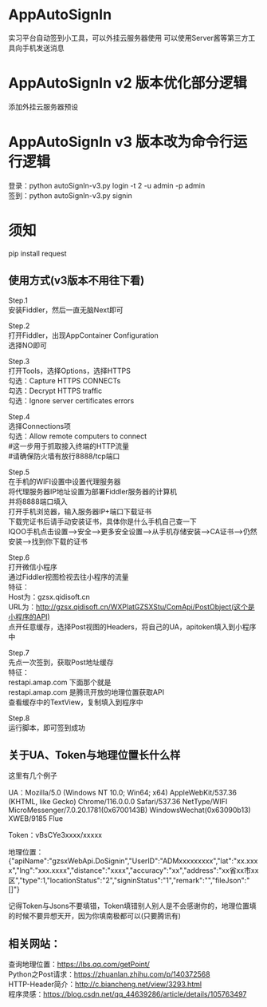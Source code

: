 # AppAutoSignIn
实习平台自动签到小工具，可以外挂云服务器使用
可以使用Server酱等第三方工具向手机发送消息

# AppAutoSignIn v2 版本优化部分逻辑
添加外挂云服务器预设

# AppAutoSignIn v3 版本改为命令行运行逻辑
登录：python autoSignIn-v3.py login -t 2 -u admin -p admin </br>
签到：python autoSignIn-v3.py signin

# 须知
pip install request

## 使用方式(v3版本不用往下看)
Step.1 </br>
安装Fiddler，然后一直无脑Next即可

Step.2 </br>
打开Fiddler，出现AppContainer Configuration </br>
选择NO即可 </br>

Step.3 </br>
打开Tools，选择Options，选择HTTPS </br>
勾选：Capture HTTPS CONNECTs </br>
勾选：Decrypt HTTPS traffic </br>
勾选：Ignore server certificates errors </br>

Step.4 </br>
选择Connections项 </br>
勾选：Allow remote computers to connect </br>
#这一步用于抓取接入终端的HTTP流量 </br>
#请确保防火墙有放行8888/tcp端口 </br>

Step.5 </br>
在手机的WIFI设置中设置代理服务器 </br>
将代理服务器IP地址设置为部署Fiddler服务器的计算机 </br>
并将8888端口填入 </br>
打开手机浏览器，输入服务器IP+端口下载证书 </br>
下载完证书后请手动安装证书，具体你是什么手机自己查一下 </br>
IQOO手机点击设置-->安全-->更多安全设置-->从手机存储安装-->CA证书-->仍然安装-->找到你下载的证书

Step.6 </br>
打开微信小程序 </br>
通过Fiddler视图检视去往小程序的流量 </br>
特征： </br>
Host为：gzsx.qidisoft.cn </br>
URL为：http://gzsx.qidisoft.cn/WXPlatGZSXStu/ComApi/PostObject(这个是小程序的API) </br>
点开任意缓存，选择Post视图的Headers，将自己的UA，apitoken填入到小程序中 </br>

Step.7 </br>
先点一次签到，获取Post地址缓存 </br>
特征： </br>
restapi.amap.com 下面那个就是 </br>
restapi.amap.com 是腾讯开放的地理位置获取API </br>
查看缓存中的TextView，复制填入到程序中

Step.8 </br>
运行脚本，即可签到成功


## 关于UA、Token与地理位置长什么样
这里有几个例子

UA：Mozilla/5.0 (Windows NT 10.0; Win64; x64) AppleWebKit/537.36 (KHTML, like Gecko) Chrome/116.0.0.0 Safari/537.36 NetType/WIFI MicroMessenger/7.0.20.1781(0x6700143B) WindowsWechat(0x63090b13) XWEB/9185 Flue </br>

Token：vBsCYe3xxxx/xxxxx </br>

地理位置：{"apiName":"gzsxWebApi.DoSignin","UserID":"ADMxxxxxxxxx","lat":"xx.xxxx","lng":"xxx.xxxx","distance":"xxxx","accuracy":"xx","address":"xx省xx市xx区","type":1,"locationStatus":"2","signinStatus":"1","remark":"","fileJson":"[]"}

记得Token与Jsons不要填错，Token填错别人别人是不会感谢你的，地理位置填的时候不要异想天开，因为你填南极都可以(只要腾讯有)


## 相关网站：
查询地理位置：https://lbs.qq.com/getPoint/ </br>
Python之Post请求：https://zhuanlan.zhihu.com/p/140372568 </br>
HTTP-Header简介：http://c.biancheng.net/view/3293.html </br>
程序灵感：https://blog.csdn.net/qq_44639286/article/details/105763497 </br>
